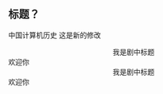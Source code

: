 ## 标题？

中国计算机历史
这是新的修改  

<center>我是剧中标题</center>
<tab><tab>欢迎你  
  
<center>我是剧中标题</center>
<tab><tab>欢迎你
